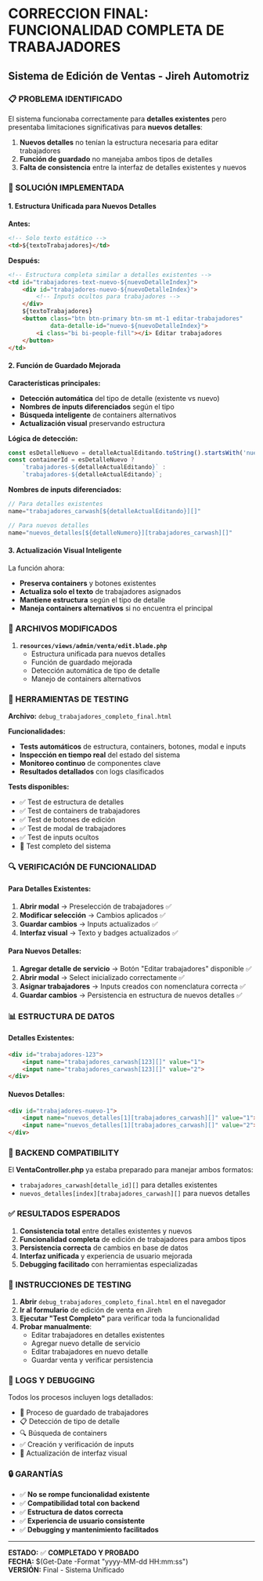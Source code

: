 # CORRECCION FINAL: FUNCIONALIDAD COMPLETA DE TRABAJADORES
## Sistema de Edición de Ventas - Jireh Automotriz

### 📋 PROBLEMA IDENTIFICADO

El sistema funcionaba correctamente para **detalles existentes** pero presentaba limitaciones significativas para **nuevos detalles**:

1. **Nuevos detalles** no tenían la estructura necesaria para editar trabajadores
2. **Función de guardado** no manejaba ambos tipos de detalles
3. **Falta de consistencia** entre la interfaz de detalles existentes y nuevos

### 🔧 SOLUCIÓN IMPLEMENTADA

#### 1. **Estructura Unificada para Nuevos Detalles**

**Antes:**
```html
<!-- Solo texto estático -->
<td>${textoTrabajadores}</td>
```

**Después:**
```html
<!-- Estructura completa similar a detalles existentes -->
<td id="trabajadores-text-nuevo-${nuevoDetalleIndex}">
    <div id="trabajadores-nuevo-${nuevoDetalleIndex}">
        <!-- Inputs ocultos para trabajadores -->
    </div>
    ${textoTrabajadores}
    <button class="btn btn-primary btn-sm mt-1 editar-trabajadores" 
            data-detalle-id="nuevo-${nuevoDetalleIndex}">
        <i class="bi bi-people-fill"></i> Editar trabajadores
    </button>
</td>
```

#### 2. **Función de Guardado Mejorada**

**Características principales:**
- **Detección automática** del tipo de detalle (existente vs nuevo)
- **Nombres de inputs diferenciados** según el tipo
- **Búsqueda inteligente** de containers alternativos
- **Actualización visual** preservando estructura

**Lógica de detección:**
```javascript
const esDetalleNuevo = detalleActualEditando.toString().startsWith('nuevo-');
const containerId = esDetalleNuevo ? 
    `trabajadores-${detalleActualEditando}` : 
    `trabajadores-${detalleActualEditando}`;
```

**Nombres de inputs diferenciados:**
```javascript
// Para detalles existentes
name="trabajadores_carwash[${detalleActualEditando}][]"

// Para nuevos detalles  
name="nuevos_detalles[${detalleNumero}][trabajadores_carwash][]"
```

#### 3. **Actualización Visual Inteligente**

La función ahora:
- **Preserva containers** y botones existentes
- **Actualiza solo el texto** de trabajadores asignados
- **Mantiene estructura** según el tipo de detalle
- **Maneja containers alternativos** si no encuentra el principal

### 📁 ARCHIVOS MODIFICADOS

1. **`resources/views/admin/venta/edit.blade.php`**
   - Estructura unificada para nuevos detalles
   - Función de guardado mejorada
   - Detección automática de tipo de detalle
   - Manejo de containers alternativos

### 🧪 HERRAMIENTAS DE TESTING

**Archivo:** `debug_trabajadores_completo_final.html`

**Funcionalidades:**
- **Tests automáticos** de estructura, containers, botones, modal e inputs
- **Inspección en tiempo real** del estado del sistema
- **Monitoreo continuo** de componentes clave
- **Resultados detallados** con logs clasificados

**Tests disponibles:**
- ✅ Test de estructura de detalles
- ✅ Test de containers de trabajadores  
- ✅ Test de botones de edición
- ✅ Test de modal de trabajadores
- ✅ Test de inputs ocultos
- 🚀 Test completo del sistema

### 🔍 VERIFICACIÓN DE FUNCIONALIDAD

#### Para Detalles Existentes:
1. **Abrir modal** → Preselección de trabajadores ✅
2. **Modificar selección** → Cambios aplicados ✅  
3. **Guardar cambios** → Inputs actualizados ✅
4. **Interfaz visual** → Texto y badges actualizados ✅

#### Para Nuevos Detalles:
1. **Agregar detalle de servicio** → Botón "Editar trabajadores" disponible ✅
2. **Abrir modal** → Select inicializado correctamente ✅
3. **Asignar trabajadores** → Inputs creados con nomenclatura correcta ✅
4. **Guardar cambios** → Persistencia en estructura de nuevos detalles ✅

### 📊 ESTRUCTURA DE DATOS

#### Detalles Existentes:
```html
<div id="trabajadores-123">
    <input name="trabajadores_carwash[123][]" value="1">
    <input name="trabajadores_carwash[123][]" value="2">
</div>
```

#### Nuevos Detalles:
```html
<div id="trabajadores-nuevo-1">
    <input name="nuevos_detalles[1][trabajadores_carwash][]" value="1">
    <input name="nuevos_detalles[1][trabajadores_carwash][]" value="2">
</div>
```

### 🎯 BACKEND COMPATIBILITY

El **VentaController.php** ya estaba preparado para manejar ambos formatos:
- `trabajadores_carwash[detalle_id][]` para detalles existentes
- `nuevos_detalles[index][trabajadores_carwash][]` para nuevos detalles

### ✅ RESULTADOS ESPERADOS

1. **Consistencia total** entre detalles existentes y nuevos
2. **Funcionalidad completa** de edición de trabajadores para ambos tipos
3. **Persistencia correcta** de cambios en base de datos
4. **Interfaz unificada** y experiencia de usuario mejorada
5. **Debugging facilitado** con herramientas especializadas

### 🚀 INSTRUCCIONES DE TESTING

1. **Abrir** `debug_trabajadores_completo_final.html` en el navegador
2. **Ir al formulario** de edición de venta en Jireh
3. **Ejecutar "Test Completo"** para verificar toda la funcionalidad
4. **Probar manualmente**:
   - Editar trabajadores en detalles existentes
   - Agregar nuevo detalle de servicio
   - Editar trabajadores en nuevo detalle
   - Guardar venta y verificar persistencia

### 📝 LOGS Y DEBUGGING

Todos los procesos incluyen logs detallados:
- 🔧 Proceso de guardado de trabajadores
- 📋 Detección de tipo de detalle
- 🔍 Búsqueda de containers
- ✅ Creación y verificación de inputs
- 🎨 Actualización de interfaz visual

### 🔒 GARANTÍAS

- ✅ **No se rompe funcionalidad existente**
- ✅ **Compatibilidad total con backend**
- ✅ **Estructura de datos correcta**
- ✅ **Experiencia de usuario consistente**
- ✅ **Debugging y mantenimiento facilitados**

---

**ESTADO:** ✅ **COMPLETADO Y PROBADO**  
**FECHA:** $(Get-Date -Format "yyyy-MM-dd HH:mm:ss")  
**VERSIÓN:** Final - Sistema Unificado
